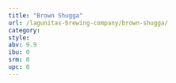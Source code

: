 ```yaml
---
title: "Brown Shugga"
url: /lagunitas-brewing-company/brown-shugga/
category: 
style: 
abv: 9.9
ibu: 0
srm: 0
upc: 0
---
```


